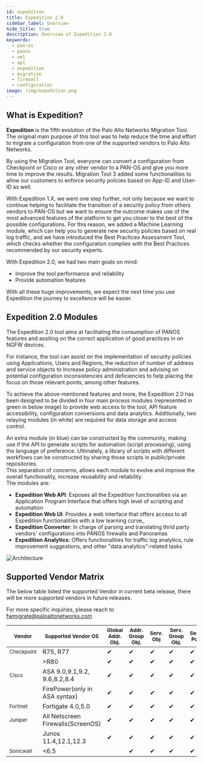 ```yaml
---
id: expedition
title: Expedition 2.0
sidebar_label: Overview
hide_title: true
description: Overview of Expedition 2.0
keywords:
  - pan-os
  - panos
  - xml
  - api
  - expedition
  - migration
  - firewall
  - configuration
image: /img/expedition.png
---
```


## What is Expedition?

**Expedition** is the fifth evolution of the Palo Alto Networks Migration Tool. The original main purpose of this tool was to help reduce the time and effort to migrate a configuration from one of the supported vendors to Palo Alto Networks.

By using the Migration Tool, everyone can convert a configuration from Checkpoint or Cisco or any other vendor to a PAN-OS and give you more time to improve the results. Migration Tool 3 added some functionalities to allow our customers to enforce security policies based on App-ID and User-ID as well.

With Expedition 1.X, we went one step further, not only because we want to continue helping to facilitate the transition of a security policy from others vendors to PAN-OS but we want to ensure the outcome makes use of the most advanced features of the platform to get you closer to the best of the possible configurations. For this reason, we added a Machine Learning module, which can help you to generate new security policies based on real log traffic, and we have introduced the Best Practices Assessment Tool, which checks whether the configuration complies with the Best Practices recommended by our security experts.

With Expedition 2.0, we had two main goals on mind:

- Improve the tool performance and reliability
- Provide automation features

With all these huge improvements, we expect the next time you use Expedition the journey to excellence will be easier.  

## Expedition 2.0 Modules
The Expedition 2.0 tool aims at facilitating the consumption of PANOS features and assiting on the correct application of good practices in on NGFW devices.  

For instance, the tool can assist on the implementation of security policies using Applications, Users and Regions, 
the reduction of number of address and service objects to increase policy administration
and advising on potential configuration inconsistencies and deficiencies to help placing the focus on those relevant points, among other features.  

To achieve the above-mentioned features and more, the Expedition 2.0 has been designed to be divided in four main process modules  (represented in green in below image) to provide web access to the tool, API feature accessibility, configuration conversions and data analytics. Additionally, two relaying modules (in white) are required for data storage and access control.

An extra module (in blue) can be constructed by the community, making use if the API to generate scripts for automation (script processing), using the language of preference. Ultimately, a library of scripts with different workflows can be constructed by sharing those scripts in public/private repositories.  
This separation of concerns, allows each module to evolve and improve the overall functionality, increase reusability and reliability.  
The modules are:
- **Expedition Web API**: Exposes all the Expedition functionalities via an Application Program Interface that offers high level of scripting and automation 
- **Expedition Web UI**: Provides a web interface that offers access to all Expedition functionalities with a low learning curve_
- **Expedition Converter**: In charge of parsing and translating thrid party vendors' configurations into PANOS firewalls and Panoramas
- **Expedition Analytics**: Offers functionalities for traffic log analytics, rule improvement suggestions, and other "data analytics"-related tasks  


![Architecture](/img/expedition/expedition2_arc.svg "Architecture")  

## Supported Vendor Matrix 
The below table listed the supported Vendor in current beta release, there will be more supported vendors in future releases.

For more specific inquiries, please reach to fwmigrate@paloaltonetworks.com  

| <small>Vendor</small>     | <small>Supported Vendor OS</small>           | <small>Global Addr. Obj.</small> | <small>Addr. Group Obj.</small> | <small>Serv. Obj</small> | <small>Serv. Group Obj.</small> | <small>Sec. Pol</small> | <small>NAT Pol.</small> | <small>Net. Int. (L3)</small> | <small>Static routes</small> | <small>VPN</small> |
|------------|-------------------------------|-------------------|------------------|-----------|------------------|----------|----------|----------------|---------------|-----|
| <small>Checkpoint</small> | R75, R77                      |       ✔           |       ✔          |    ✔      |        ✔         |    ✔     |    ✔     |      ✔         |      ✔        |     |
|            | >R80                          |       ✔           |       ✔          |    ✔      |        ✔         |    ✔     |    ✔     |      ✔         |      ✔        |     |
| <small>Cisco</small>      | ASA 9.0,9.1,9.2, 9.6,8.2,8.4   |       ✔           |       ✔          |    ✔      |        ✔         |    ✔     |    ✔     |      ✔         |      ✔        |  ✔  |
|            | FirePower(only in ASA syntax) |       ✔           |       ✔          |    ✔      |        ✔         |    ✔     |    ✔     |      ✔         |      ✔        |     |
| <small>Fortinet</small>   | Fortigate 4.0,5.0             |       ✔           |       ✔          |    ✔      |        ✔         |    ✔     |    ✔     |      ✔         |      ✔        |     |
| <small>Juniper</small>      | All Netscreen Firewalls(ScreenOS)   |       ✔           |       ✔          |    ✔      |        ✔         |    ✔     |    ✔     |      ✔         |      ✔        |  ✔  |
|            | Junos 11.4,12.1,12.3 |       ✔           |       ✔          |    ✔      |        ✔         |    ✔     |    ✔     |      ✔         |      ✔        |   ✔   |
| <small>Sonicwall</small>   | <6.5             |                  |       ✔          |    ✔      |        ✔         |    ✔     |    ✔     |      ✔         |      ✔        |     |
